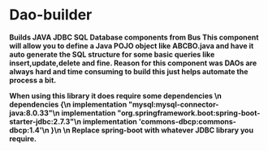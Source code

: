 # Dao-builder
<b>Builds JAVA JDBC SQL Database components from Bus<b>
This component will allow you to define a Java POJO object like ABCBO.java and have it auto generate the SQL structure for some basic queries like insert,update,delete and fine.
Reason for this component was DAOs are always hard and time consuming to build this just helps automate the process a bit.

When using this library it does require some dependencies
\n
dependencies {\n
    implementation "mysql:mysql-connector-java:8.0.33"\n
    implementation "org.springframework.boot:spring-boot-starter-jdbc:2.7.3"\n
    implementation 'commons-dbcp:commons-dbcp:1.4'\n
}\n
\n
Replace spring-boot with whatever JDBC library you require.
